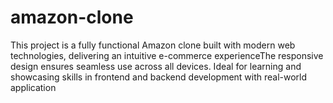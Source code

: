 # amazon-clone
This project is a fully functional Amazon clone built with modern web technologies, delivering an intuitive e-commerce experienceThe responsive design ensures seamless use across all devices. Ideal for learning and showcasing skills in frontend and backend development with real-world application
